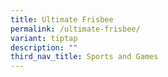 ```yaml
---
title: Ultimate Frisbee
permalink: /ultimate-frisbee/
variant: tiptap
description: ""
third_nav_title: Sports and Games
---
```

<p></p>